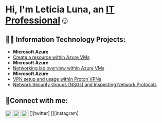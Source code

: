 <h1>Hi, I'm Leticia Luna, an <a href="https://linkedin.com/in/leticialuna">IT Professional</a>☺</h1>

<h2>👨‍💻 Information Technology Projects:</h2>

- <b>Microsoft Azure</b>
 - [Create a resource within Azure VMs](https://github.com//configure-ad)
- <b>Microsoft Azure</b>
 - [Networking lab overview within Azure VMs](https://github.com/joshmadakorcc/configure-ad)
- <b>Microsoft Azure</b>
 - [VPN setup and usage within Proton VPNs](https://github.com/joshmadakorcc/configure-ad)
 - [Network Security Groups (NSGs) and Inspecting Network Protocols](https://github.com//azure-network-protocols)

<h2>🤳Connect with me:</h2>

[<img align="left" alt="Josh | Twitter" width="22px" src="https://cdn.jsdelivr.net/npm/simple-icons@v3/icons/twitter.svg" />][twitter]
[<img align="left" alt="Josh | LinkedIn" width="22px" src="https://cdn.jsdelivr.net/npm/simple-icons@v3/icons/linkedin.svg" />][linkedin]
[<img align="left" alt="Josh | Instagram" width="22px" src="https://cdn.jsdelivr.net/npm/simple-icons@v3/icons/instagram.svg" />][instagram]

[linkedin]: https://linkedin.com/in/LeticiaAlvarado
